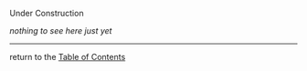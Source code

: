 Under Construction

_nothing to see here just yet_

---

return to the [Table of Contents](../../pages/projector.html?src=../markdown/table-of-contents.md)